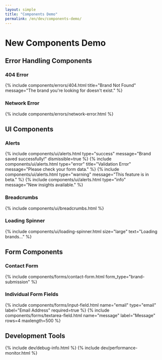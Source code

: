 ```yaml
---
layout: simple
title: "Components Demo"
permalink: /en/dev/components-demo/
---
```


# New Components Demo

## Error Handling Components

### 404 Error
{% include components/errors/404.html title="Brand Not Found" message="The brand you're looking for doesn't exist." %}

### Network Error
{% include components/errors/network-error.html %}

## UI Components

### Alerts
{% include components/ui/alerts.html type="success" message="Brand saved successfully!" dismissible=true %}
{% include components/ui/alerts.html type="error" title="Validation Error" message="Please check your form data." %}
{% include components/ui/alerts.html type="warning" message="This feature is in beta." %}
{% include components/ui/alerts.html type="info" message="New insights available." %}

### Breadcrumbs
{% include components/ui/breadcrumbs.html %}

### Loading Spinner
{% include components/ui/loading-spinner.html size="large" text="Loading brands..." %}

## Form Components

### Contact Form
{% include components/forms/contact-form.html form_type="brand-submission" %}

### Individual Form Fields
{% include components/forms/input-field.html name="email" type="email" label="Email Address" required=true %}
{% include components/forms/textarea-field.html name="message" label="Message" rows=4 maxlength=500 %}

## Development Tools

{% include dev/debug-info.html %}
{% include dev/performance-monitor.html %}